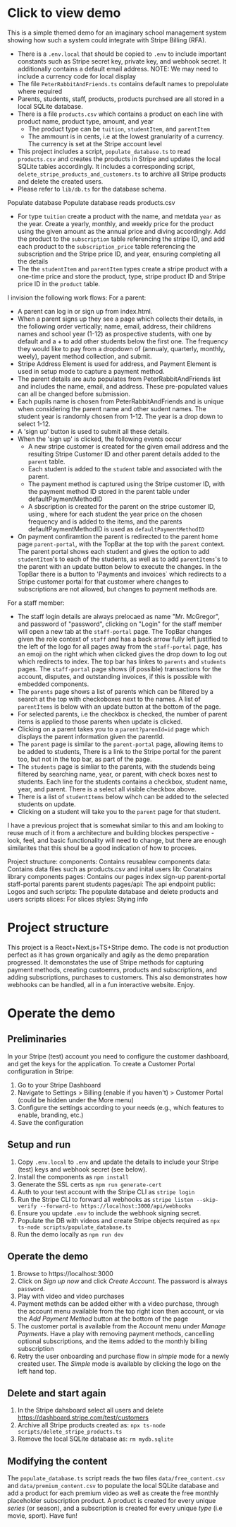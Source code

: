 # Click to view demo
This is a simple themed demo for an imaginary school management system showing how such a system could integrate with Stripe Billing (RFA).

* There is a `.env.local` that should be copied to `.env` to include important constants such as Stripe secret key, private key, and webhook secret. It additionally contains a default email address. NOTE: We may need to include a currency code for local display
* The file `PeterRabbitAndFriends.ts` contains default names to prepolulate where required
* Parents, students, staff, products, products purchsed are all stored in a local SQLite database. 
* There is a file `products.csv` which contains a product on each line with product name, product type, amount, and year
    * The product type can be `tuition`, `studentItem`, and `parentItem`
    * The ammount is in cents, i.e at the lowest granularity of a currency. The currency is set at the Stripe account level
* This project includes a script, `populate_database.ts` to read `products.csv` and creates the products in Stripe and updates the local SQLite tables accordingly. It includes a corresponding script, `delete_stripe_products_and_customers.ts` to archive all Stripe products and delete the created users.
* Please refer to `lib/db.ts` for the database schema.

Populate database
Populate database reads products.csv
* For type `tuition` create a product with the name, and metdata `year` as the year. Create a yearly, monthly, and weekly price for the product using the given amount as the annual price and diving accordingly. Add the product to the `subscription` table referencing the stripe ID, and add each product to the `subscription_price` table referencing the subscription and the Stripe price ID, and year, ensuring completing all the details
* The the `studentItem` and `parentItem` types create a stripe product with a one-time price and store the product, type, stripe product ID and Stripe price ID in the `product` table.

I invision the following work flows:
For a parent:
* A parent can log in or sign up from index.html.
* When a parent signs up they see a page which collects their details, in the following order vertically; name, email, address, their childrens names and school year (1-12) as prospective students, with one by default and a + to add other students below the first one. The frequency they would like to pay from a dropdown of (annualy, quarterly, monthly, weely), payent method collection, and submit.
* Stripe Address Element is used for address, and Payment Element is used in setup mode to capture a payment method.
* The parent details are auto populates from PeterRabbitAndFriends list and includes the name, email, and address. These pre-populated values can all be changed before submission.
* Each pupils name is chosen from PeterRabbitAndFriends and is unique when considering the parent name and other sudent names. The student year is randomly chosen from 1-12. The year is a drop down to select 1-12.
* A 'sign up' button is used to submit all these details.
* When the 'sign up' is clicked, the following events occur
    * A new stripe customer is created for the given email address and the resulting Stripe Customer ID and other parent details added to the `parent` table.
    * Each student is added to the `student` table and associated with the parent.
    * The payment method is captured using the Stripe customer ID, with the payment method ID stored in the parent table under defaultPaymentMethodID
    * A sbscription is created for the parent on the stripe customer ID, using , where for each student the year price on the chosen frequency and is added to the items, and the parents defaultPaymentMethodID is used as `defaultPaymentMethodID`
* On payment confiramtion the parent is redirected to the parent home page `parent-portal`, with the TopBar at the top with the `parent` context. The parent portal shows each student and gives the option to add `studentItem`'s to each of the students, as well as 
to add `parentItems`'s to the parent with an update button below to execute the changes. In the TopBar there is a button to 'Payments and invoices` which redirects to a Stripe customer portal for that customer where changes to subscriptions are not allowed, but changes to payment methods are.

For a staff member:
* The staff login details are always prelocaed as name "Mr. McGregor", and password of "password", clicking on "Login" for the staff member will open a new tab at the `staff-portal` page. The TopBar changes given the role context of `staff` and has a back arrow fully left justified to the left of the logo for all pages away from the `staff-portal` page, has an emoji on the right which when clicked gives the drop down to log out which redirects to index. The top bar has linkes to `parents` and `students` pages. The `staff-portal` page shows (if possible) transactions for the account, disputes, and outstanding invoices, if this is possible with embedded components.
* The `parents` page shows a list of parents which can be filtered by a search at the top with checkoboxes next to the names. A list of `parentItems` is below with an update button at the bottom of the page. 
* For selected parents, i.e the checkbox is checked, the number of parent items is applied to those parents when update is clicked.
* Clicking on a parent takes you to a `parent?parenId=id` page which displays the parent information given the parentId.
* The `parent` page is similar to the  `parent-portal` page, allowing items to be added to students, There is a link to the Stripe portal for the parent too, but not in the top bar, as part of the page.
* The `students` page is simliar to the parents, with the studends being filtered by searching name, year, or parent, with check boxes nest to students. Each line for the students contains a checkbox, student name, year, and parent. There is a select all visible checkbox above.
* There is a list of `studentItems` below wihch can be added to the selected students on update.
* Clicking on a student will take you to the `parent` page for that student.

I have a previous project that is somewhat similar to this and am looking to reuse much of it from a architecture and building blockes perspective - look, feel, and basic functionality will need to change, but there are enough similarites that this shoul be a good indication of how to procees.

Project structure:
components:
    Contains reusablew components
data:
    Contains data files such as products.csv and inital users
lib:
    Conatains library components
pages:
    Contains our pages
    index
    sign-up
    parent-portal
    staff-portal
    parents
    parent
    students
pages/api:
    The api endpoint
public:
    Logos and such
scripts:
    The populate database and delete products and users scripts
slices:
    For slices
styles:
    Stying info


# Project structure
This project is a React+Next.js+TS+Stripe demo. The code is not production perfect as it has grown organically and agily as the demo preparation progressed. It demonstates the use of Stripe methods for capturing payment methods, creating custoemrs, products and subscriptions, and adding subscriptions, purchases to customers. This also demonstrates how webhooks can be handled, all in a fun interactive website. Enjoy.


# Operate the demo
## Preliminaries
In your Stripe (test) account you need to configure the customer dashboard, and get the keys for the application.
To create a Customer Portal configuration in Stripe:
 1. Go to your Stripe Dashboard
 2. Navigate to Settings > Billing (enable if you haven't) > Customer Portal (could be hidden under the More menu)
 3. Configure the settings according to your needs (e.g., which features to enable, branding, etc.)
 4. Save the configuration

## Setup and run
1. Copy `.env.local` to `.env` and update the details to include your Stripe (test) keys and webhook secret (see below).
2. Install the components as `npm install`
3. Generate the SSL certs as `npm run generate-cert`
4. Auth to your test account with the Stripe CLI as `stripe login`
5. Run the Stripe CLI to forward all webhooks as `stripe listen --skip-verify --forward-to https://localhost:3000/api/webhooks`
6. Ensure you update `.env` to include the webhook signing secret.
7. Populate the DB with videos and create Stripe objects required as `npx ts-node scripts/populate_database.ts`
8. Run the demo locally as `npm run dev`

## Operate the demo
1. Browse to https://localhost:3000
2. Click on _Sign up now_ and click _Create Account_. The password is always `password`.
3. Play with video and video purchases
4. Payment methds can be added either with a video purchase, through the account menu available from the top right icon then account, or via the _Add Payment Method_ button at the bottom of the page
5. The customer portal is available from the Account menu under _Manage Payments_. Have a play with removing payment methods, cancelling optional subscriptions, and the items added to the monthly billing subscription
6. Retry the user onboarding and purchase flow in _simple_ mode for a newly created user. The _Simple_ mode is available by clicking the logo on the left hand top.


## Delete and start again
1. In the Stripe dahsboard select all users and delete https://dashboard.stripe.com/test/customers
2. Archive all Stripe products created as: `npx ts-node scripts/delete_stripe_products.ts`
3. Remove the local SQLite database as: `rm mydb.sqlite`

## Modifying the content
The `populate_database.ts` script reads the two files `data/free_content.csv` and `data/premium_content.csv` to populate the local SQLite database and add a product for each premium video as well as create the free monthly placeholder subscription product. A product is created for every unique _series_ (or season), and a subscription is created for every unique _type_ (i.e movie, sport). Have fun!
